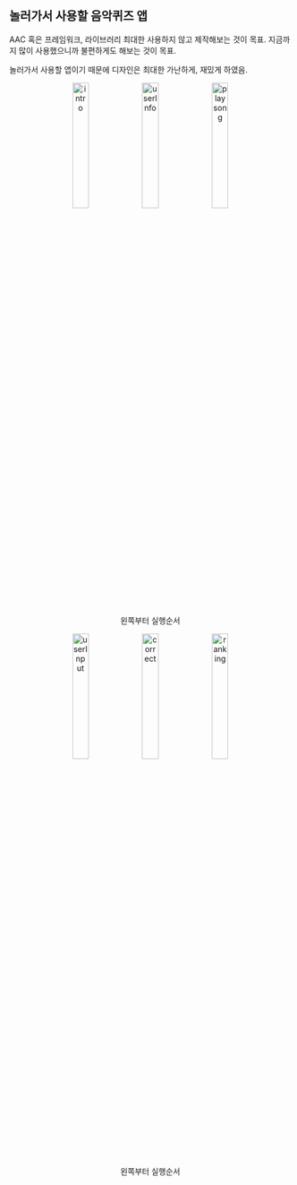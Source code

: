 ## 놀러가서 사용할 음악퀴즈 앱

AAC 혹은 프레임워크, 라이브러리 최대한 사용하지 않고 제작해보는 것이 목표. 지금까지 많이 사용했으니까 불편하게도 해보는 것이 목표.

놀러가서 사용할 앱이기 때문에 디자인은 최대한 가난하게, 재밌게 하였음.

<p align="center"> 
  <img alt="intro" src="https://github.com/choieuihyun/MusicQuiz/assets/59135621/bfdcc6f4-f587-4cfd-adec-9dd37b410122" align="center" width="24%">
  <img alt="userInfo" src="https://github.com/choieuihyun/MusicQuiz/assets/59135621/f81ca346-f365-4923-a04b-a73996803fd9" align="center" width="24%"> 
  <img alt="playsong" src="https://github.com/choieuihyun/MusicQuiz/assets/59135621/9169fb9e-e880-4a21-805b-39fc5dc2a307" align="center" width="24%">
<figcaption align="center">왼쪽부터 실행순서</figcaption></p>




<p align="center">
  
  <img alt="userInput" src="https://github.com/choieuihyun/MusicQuiz/assets/59135621/af98e586-4783-4eb0-b383-008101bc8c4f" align="center" width="24%"> 
  <img alt="correct" src="https://github.com/choieuihyun/MusicQuiz/assets/59135621/2acdea27-9d4b-4c05-9125-abfba1001d22" align="center" width="24%">
  <img alt="ranking" src="https://github.com/choieuihyun/MusicQuiz/assets/59135621/d34f7714-8998-4ce7-bb32-2ce6029c9a93" align="center" width="24%">

<figcaption align="center">왼쪽부터 실행순서</figcaption></p>
